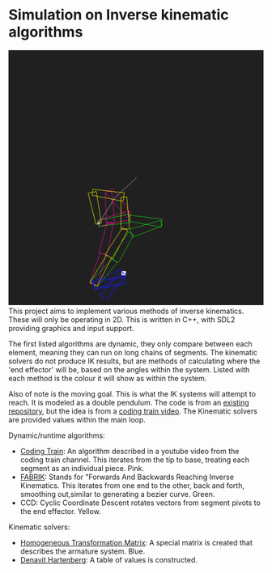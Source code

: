 # Simulation on Inverse kinematic algorithms
![Screenshot](https://github.com/watervapour/inverse-kinematics/blob/main/screenshot.png)
This project aims to implement various methods of inverse kinematics. These will only be operating in 2D. This is written in C++, with SDL2 providing graphics and input support.

The first listed algorithms are dynamic, they only compare between each element, meaning they can run on long chains of segments. The kinematic solvers do not produce IK results, but are methods of calculating where the 'end effector' will be, based on the angles within the system. Listed with each method is the colour it will show as within the system. 

Also of note is the moving goal. This is what the IK systems will attempt to reach. It is modeled as a double pendulum. The code is from an [existing repository](https://github.com/watervapour/small-projects/blob/master/dPendulum.cpp), but the idea is from a [coding train video](https://www.youtube.com/watch?v=uWzPe_S-RVE). The Kinematic solvers are provided values within the main loop.

Dynamic/runtime algorithms:
* [Coding Train](https://www.youtube.com/watch?v=RTc6i-7N3ms): An algorithm described in a youtube video from the coding train channel. This iterates from the tip to base, treating each segment as an individual piece. Pink.
* [FABRIK](https://www.youtube.com/watch?v=UNoX65PRehA): Stands for "Forwards And Backwards Reaching Inverse Kinematics. This iterates from one end to the other, back and forth, smoothing out,similar to generating a bezier curve. Green.
* CCD: Cyclic Coordinate Descent rotates vectors from segment pivots to the end effector. Yellow.

Kinematic solvers:
* [Homogeneous Transformation Matrix](https://www.youtube.com/watch?v=fXewWpehAWw&list=PLT_0lwItn0sDBE98BsbaZezflB96ws12b&index=17): A special matrix is created that describes the armature system. Blue.
* [Denavit Hartenberg](https://www.youtube.com/watch?v=4WRhVqQaZTE&list=PLT_0lwItn0sDBE98BsbaZezflB96ws12b&index=18): A table of values is constructed.
